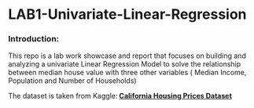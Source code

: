 # LAB1-Univariate-Linear-Regression

### Introduction:

This repo is a lab work showcase and report that focuses on building and analyzing a univariate Linear Regression Model to solve the relationship between median house value with three other variables ( Median Income, Population and Number of Households) 

The dataset is taken from Kaggle:<b> <a href="https://www.kaggle.com/datasets/camnugent/california-housing-prices"> California Housing Prices Dataset </a> </b>

